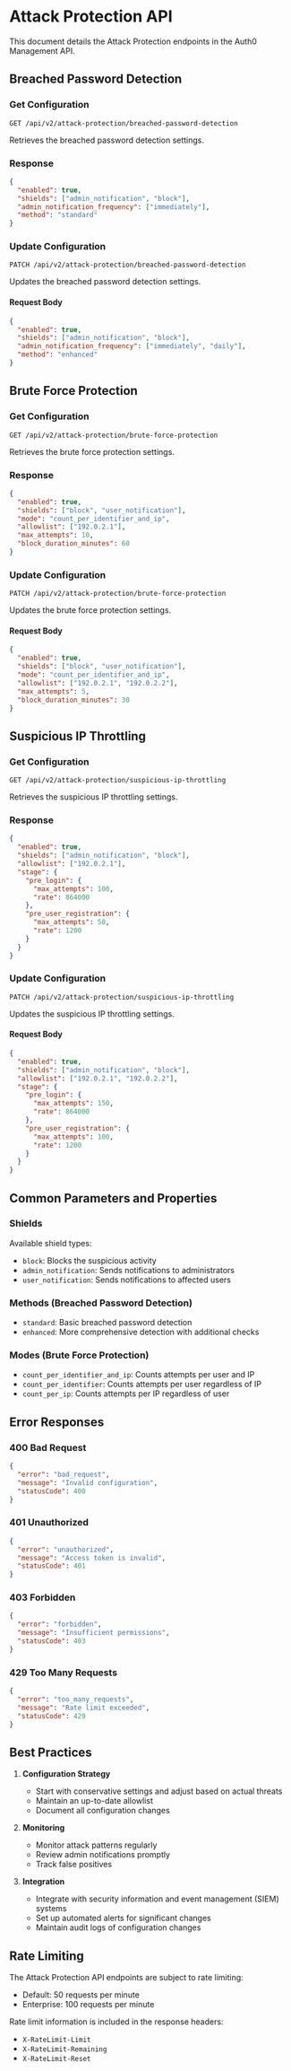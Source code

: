 # Attack Protection API

This document details the Attack Protection endpoints in the Auth0 Management API.

## Breached Password Detection

### Get Configuration

```http
GET /api/v2/attack-protection/breached-password-detection
```

Retrieves the breached password detection settings.

### Response

```json
{
  "enabled": true,
  "shields": ["admin_notification", "block"],
  "admin_notification_frequency": ["immediately"],
  "method": "standard"
}
```

### Update Configuration

```http
PATCH /api/v2/attack-protection/breached-password-detection
```

Updates the breached password detection settings.

#### Request Body

```json
{
  "enabled": true,
  "shields": ["admin_notification", "block"],
  "admin_notification_frequency": ["immediately", "daily"],
  "method": "enhanced"
}
```

## Brute Force Protection

### Get Configuration

```http
GET /api/v2/attack-protection/brute-force-protection
```

Retrieves the brute force protection settings.

### Response

```json
{
  "enabled": true,
  "shields": ["block", "user_notification"],
  "mode": "count_per_identifier_and_ip",
  "allowlist": ["192.0.2.1"],
  "max_attempts": 10,
  "block_duration_minutes": 60
}
```

### Update Configuration

```http
PATCH /api/v2/attack-protection/brute-force-protection
```

Updates the brute force protection settings.

#### Request Body

```json
{
  "enabled": true,
  "shields": ["block", "user_notification"],
  "mode": "count_per_identifier_and_ip",
  "allowlist": ["192.0.2.1", "192.0.2.2"],
  "max_attempts": 5,
  "block_duration_minutes": 30
}
```

## Suspicious IP Throttling

### Get Configuration

```http
GET /api/v2/attack-protection/suspicious-ip-throttling
```

Retrieves the suspicious IP throttling settings.

### Response

```json
{
  "enabled": true,
  "shields": ["admin_notification", "block"],
  "allowlist": ["192.0.2.1"],
  "stage": {
    "pre_login": {
      "max_attempts": 100,
      "rate": 864000
    },
    "pre_user_registration": {
      "max_attempts": 50,
      "rate": 1200
    }
  }
}
```

### Update Configuration

```http
PATCH /api/v2/attack-protection/suspicious-ip-throttling
```

Updates the suspicious IP throttling settings.

#### Request Body

```json
{
  "enabled": true,
  "shields": ["admin_notification", "block"],
  "allowlist": ["192.0.2.1", "192.0.2.2"],
  "stage": {
    "pre_login": {
      "max_attempts": 150,
      "rate": 864000
    },
    "pre_user_registration": {
      "max_attempts": 100,
      "rate": 1200
    }
  }
}
```

## Common Parameters and Properties

### Shields

Available shield types:

- `block`: Blocks the suspicious activity
- `admin_notification`: Sends notifications to administrators
- `user_notification`: Sends notifications to affected users

### Methods (Breached Password Detection)

- `standard`: Basic breached password detection
- `enhanced`: More comprehensive detection with additional checks

### Modes (Brute Force Protection)

- `count_per_identifier_and_ip`: Counts attempts per user and IP
- `count_per_identifier`: Counts attempts per user regardless of IP
- `count_per_ip`: Counts attempts per IP regardless of user

## Error Responses

### 400 Bad Request

```json
{
  "error": "bad_request",
  "message": "Invalid configuration",
  "statusCode": 400
}
```

### 401 Unauthorized

```json
{
  "error": "unauthorized",
  "message": "Access token is invalid",
  "statusCode": 401
}
```

### 403 Forbidden

```json
{
  "error": "forbidden",
  "message": "Insufficient permissions",
  "statusCode": 403
}
```

### 429 Too Many Requests

```json
{
  "error": "too_many_requests",
  "message": "Rate limit exceeded",
  "statusCode": 429
}
```

## Best Practices

1. **Configuration Strategy**

   - Start with conservative settings and adjust based on actual threats
   - Maintain an up-to-date allowlist
   - Document all configuration changes

2. **Monitoring**

   - Monitor attack patterns regularly
   - Review admin notifications promptly
   - Track false positives

3. **Integration**
   - Integrate with security information and event management (SIEM) systems
   - Set up automated alerts for significant changes
   - Maintain audit logs of configuration changes

## Rate Limiting

The Attack Protection API endpoints are subject to rate limiting:

- Default: 50 requests per minute
- Enterprise: 100 requests per minute

Rate limit information is included in the response headers:

- `X-RateLimit-Limit`
- `X-RateLimit-Remaining`
- `X-RateLimit-Reset`
